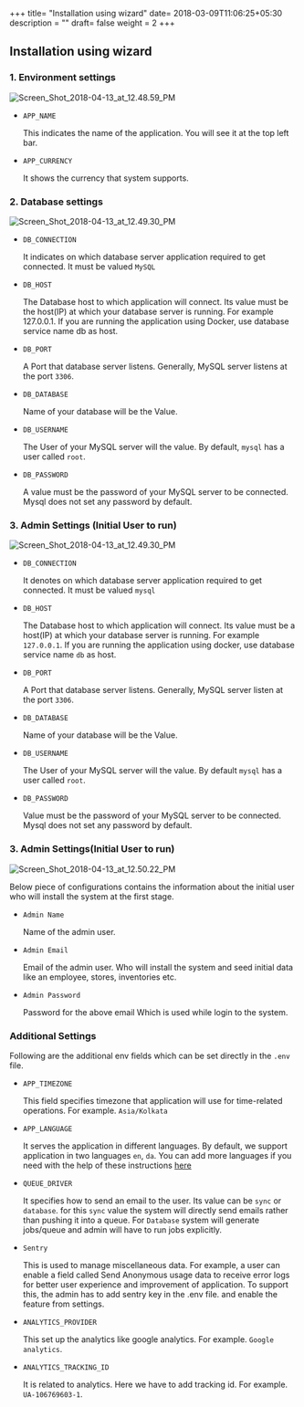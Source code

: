 +++
title= "Installation using wizard"
date= 2018-03-09T11:06:25+05:30
description = ""
draft= false
weight = 2
+++

## Installation using wizard

### 1. Environment settings

![Screen_Shot_2018-04-13_at_12.48.59_PM](https://gitlab.com/RepairRabbit/repairrabbit/uploads/92a7e4ea1a31e6c2c5a2d476aeb53d19/Screen_Shot_2018-04-24_at_1.12.47_PM.png)

* `APP_NAME`

  This indicates the name of the application. You will see it at the top left bar.


* `APP_CURRENCY`

  It shows the currency that system supports.

### 2. Database settings

![Screen_Shot_2018-04-13_at_12.49.30_PM](https://gitlab.com/RepairRabbit/repairrabbit/uploads/ae34334d44c5f5e90792324c654f91cd/Screen_Shot_2018-04-24_at_1.13.38_PM.png)

* `DB_CONNECTION`

  It indicates on which database server application required to get connected. It must be valued `MySQL`

* `DB_HOST`

  The Database host to which application will connect. Its value must be the host(IP) at which your database server is running. For example 127.0.0.1. If you are running the application using Docker, use database service name db as host.

* `DB_PORT`

  A Port that database server listens. Generally, MySQL server listens at the port `3306`.

* `DB_DATABASE`

  Name of your database will be the Value.

* `DB_USERNAME`

  The User of your MySQL server will the value. By default, `mysql` has a user called `root`.

* `DB_PASSWORD`

  A value must be the password of your MySQL server to be connected. Mysql does not set any password by default.


### 3. Admin Settings (Initial User to run)

![Screen_Shot_2018-04-13_at_12.49.30_PM](https://gitlab.com/RepairRabbit/repairrabbit/uploads/ae34334d44c5f5e90792324c654f91cd/Screen_Shot_2018-04-24_at_1.13.38_PM.png)

* `DB_CONNECTION`

  It denotes on which database server application required to get connected. It must be valued `mysql`

* `DB_HOST`

  The Database host to which application will connect. Its value must be a host(IP) at which your database server is running. For example `127.0.0.1`. If you are running the application using docker, use database service name `db` as host.

* `DB_PORT`

  A Port that database server listens. Generally, MySQL server listen at the port `3306`.

* `DB_DATABASE`

  Name of your database will be the Value.

* `DB_USERNAME`

  The User of your MySQL server will the value. By default `mysql` has a user called `root`.

* `DB_PASSWORD`

  Value must be the password of your MySQL server to be connected. Mysql does not set any password by default.


### 3. Admin Settings(Initial User to run)

![Screen_Shot_2018-04-13_at_12.50.22_PM](https://gitlab.com/RepairRabbit/repairrabbit/uploads/cd43edd715e4577a3c13ddd28311bd31/Screen_Shot_2018-04-24_at_1.21.28_PM.png)

Below piece of configurations contains the information about the initial user who will install the system at the first stage.

* `Admin Name `

  Name of the admin user.

* `Admin Email`

  Email of the admin user. Who will install the system and seed initial data like an employee, stores, inventories etc.

* `Admin Password`

  Password for the above email Which is used while login to the system.


### Additional Settings

Following are the additional env fields which can be set directly in the `.env` file.

* `APP_TIMEZONE`

  This field specifies timezone that application will use for time-related operations. For example. `Asia/Kolkata`

* `APP_LANGUAGE`

  It serves the application in different languages. By default, we support application in two languages `en`, `da`. You can add more languages if you need with the help of these instructions [here](./development/internationalization.md)

* `QUEUE_DRIVER`

  It specifies how to send an email to the user. Its value can be `sync` or `database`. for this `sync` value the system will directly send emails rather than pushing it into a queue. For `Database` system will generate jobs/queue and admin will have to run jobs explicitly.

* `Sentry`

  This is used to manage miscellaneous data. For example, a user can enable a field called Send Anonymous usage data to receive error logs for better user experience and improvement of application. To support this, the admin has to add sentry key in the .env file. and enable the feature from settings.

* `ANALYTICS_PROVIDER`

  This set up the analytics like google analytics. For example. `Google analytics`.

* `ANALYTICS_TRACKING_ID`

  It is related to analytics. Here we have to add tracking id. For example. `UA-106769603-1`.
